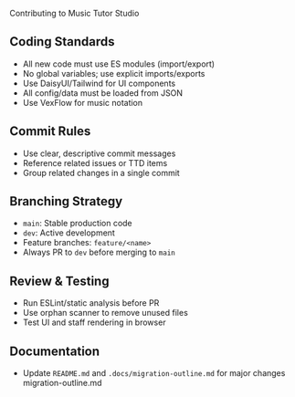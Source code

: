Contributing to Music Tutor Studio

## Coding Standards

- All new code must use ES modules (import/export)
- No global variables; use explicit imports/exports
- Use DaisyUI/Tailwind for UI components
- All config/data must be loaded from JSON
- Use VexFlow for music notation

## Commit Rules

- Use clear, descriptive commit messages
- Reference related issues or TTD items
- Group related changes in a single commit

## Branching Strategy

- `main`: Stable production code
- `dev`: Active development
- Feature branches: `feature/<name>`
- Always PR to `dev` before merging to `main`

## Review & Testing

- Run ESLint/static analysis before PR
- Use orphan scanner to remove unused files
- Test UI and staff rendering in browser

## Documentation

- Update `README.md` and `.docs/migration-outline.md` for major changes
  migration-outline.md
